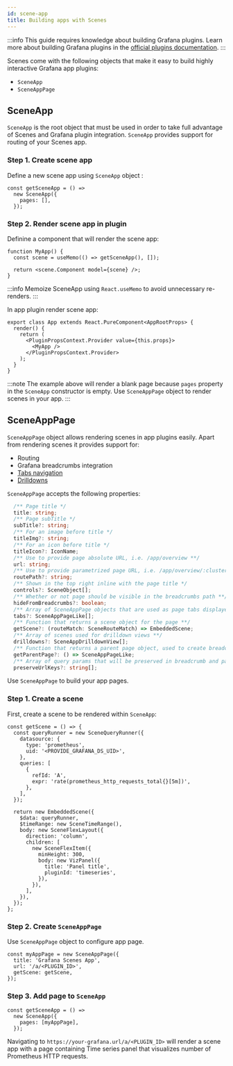 ```yaml
---
id: scene-app
title: Building apps with Scenes
---
```


:::info
This guide requires knowledge about building Grafana plugins. Learn more about building Grafana plugins in the [official plugins documentation](https://grafana.com/docs/grafana/latest/developers/plugins/).
:::

Scenes come with the following objects that make it easy to build highly interactive Grafana app plugins:

- `SceneApp`
- `SceneAppPage`

## SceneApp

`SceneApp` is the root object that must be used in order to take full advantage of Scenes and Grafana plugin integration. `SceneApp` provides support for routing of your Scenes app.

### Step 1. Create scene app

Define a new scene app using `SceneApp` object :

```tsx
const getSceneApp = () =>
  new SceneApp({
    pages: [],
  });
```

### Step 2. Render scene app in plugin

Definine a component that will render the scene app:

```tsx
function MyApp() {
  const scene = useMemo(() => getSceneApp(), []);

  return <scene.Component model={scene} />;
}
```

:::info
Memoize SceneApp using `React.useMemo` to avoid unnecessary re-renders.
:::

In app plugin render scene app:

```tsx
export class App extends React.PureComponent<AppRootProps> {
  render() {
    return (
      <PluginPropsContext.Provider value={this.props}>
        <MyApp />
      </PluginPropsContext.Provider>
    );
  }
}
```

:::note
The example above will render a blank page because `pages` property in the `SceneApp` constructor is empty. Use `SceneAppPage` object to render scenes in your app.
:::

## SceneAppPage

`SceneAppPage` object allows rendering scenes in app plugins easily. Apart from rendering scenes it provides support for:

- Routing
- Grafana breadcrumbs integration
- [Tabs navigation](./scene-app-tabs.md)
- [Drilldowns](./scene-app-drilldown.md)

`SceneAppPage` accepts the following properties:

```ts
  /** Page title */
  title: string;
  /** Page subTitle */
  subTitle?: string;
  /** For an image before title */
  titleImg?: string;
  /** For an icon before title */
  titleIcon?: IconName;
  /** Use to provide page absolute URL, i.e. /app/overview **/
  url: string;
  /** Use to provide parametrized page URL, i.e. /app/overview/:clusterId **/
  routePath?: string;
  /** Shown in the top right inline with the page title */
  controls?: SceneObject[];
  /** Whether or not page should be visible in the breadcrumbs path **/
  hideFromBreadcrumbs?: boolean;
  /** Array of SceneAppPage objects that are used as page tabs displayed on top of the page **/
  tabs?: SceneAppPageLike[];
  /** Function that returns a scene object for the page **/
  getScene?: (routeMatch: SceneRouteMatch) => EmbeddedScene;
  /** Array of scenes used for drilldown views **/
  drilldowns?: SceneAppDrilldownView[];
  /** Function that returns a parent page object, used to create breadcrumbs structure **/
  getParentPage?: () => SceneAppPageLike;
  /** Array of query params that will be preserved in breadcrumb and page tab links, i.e. ['from', 'to', 'var-datacenter',...] **/
  preserveUrlKeys?: string[];
```

Use `SceneAppPage` to build your app pages.

### Step 1. Create a scene

First, create a scene to be rendered within `SceneApp`:

```tsx
const getScene = () => {
  const queryRunner = new SceneQueryRunner({
    datasource: {
      type: 'prometheus',
      uid: '<PROVIDE_GRAFANA_DS_UID>',
    },
    queries: [
      {
        refId: 'A',
        expr: 'rate(prometheus_http_requests_total{}[5m])',
      },
    ],
  });

  return new EmbeddedScene({
    $data: queryRunner,
    $timeRange: new SceneTimeRange(),
    body: new SceneFlexLayout({
      direction: 'column',
      children: [
        new SceneFlexItem({
          minHeight: 300,
          body: new VizPanel({
            title: 'Panel title',
            pluginId: 'timeseries',
          }),
        }),
      ],
    }),
  });
};
```

### Step 2. Create `SceneAppPage`

Use `SceneAppPage` object to configure app page.

```tsx
const myAppPage = new SceneAppPage({
  title: 'Grafana Scenes App',
  url: '/a/<PLUGIN_ID>',
  getScene: getScene,
});
```

### Step 3. Add page to `SceneApp`

```tsx
const getSceneApp = () =>
  new SceneApp({
    pages: [myAppPage],
  });
```

Navigating to `https://your-grafana.url/a/<PLUGIN_ID>` will render a scene app with a page containing Time series panel that visualizes number of Prometheus HTTP requests.
